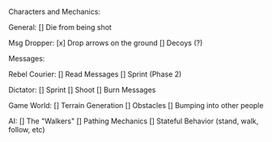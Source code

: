 Characters and Mechanics:

General:
[] Die from being shot

Msg Dropper:
[x] Drop arrows on the ground
[] Decoys (?)

Messages:


Rebel Courier:
[] Read Messages
[] Sprint (Phase 2)

Dictator:
[] Sprint
[] Shoot
[] Burn Messages

Game World:
[] Terrain Generation
[] Obstacles
[] Bumping into other people

AI:
[] The "Walkers"
[] Pathing Mechanics
[] Stateful Behavior (stand, walk, follow, etc)